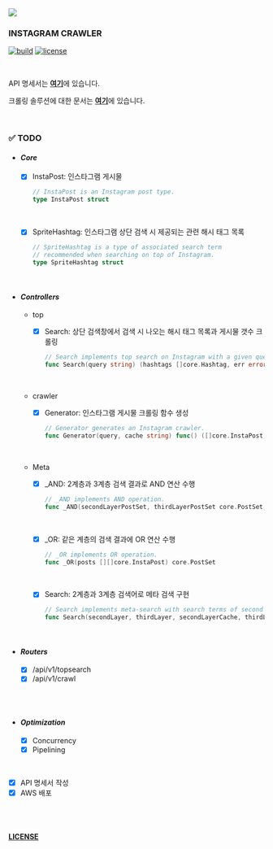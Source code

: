 <img src="https://lh5.googleusercontent.com/proxy/r5D7LX7gbvXfuJU1SFAfCM1SerPt0KcBvR_R0qpXO_fsa39nwCKhyGE0UQbFP99XpSMRuPWrckLRnkoU747FW6EHY1_Gqf1xzhXYhJnIqIHizuhbBX3fh0sgdxbpIwJrDtC9g-uELzM-xYNfiw=s0-d">

<br/>

### INSTAGRAM CRAWLER

[![build](https://img.shields.io/badge/build-passing-brightgreen?style=flat&logo=github)](https://github.com/joshua-dev/instacrawler/pulse)
[![license](https://img.shields.io/badge/license-MIT-blue)](https://github.com/joshua-dev/instacrawler/blob/master/LICENSE)

<br/>

API 명세서는 [**여기**](https://github.com/joshua-dev/instacrawler/blob/master/doc/spec.md)에 있습니다.

크롤링 솔루션에 대한 문서는 [**여기**](https://github.com/joshua-dev/instacrawler/blob/master/doc/solution.md)에 있습니다.

<br/>

### :white_check_mark: TODO

- #### _Core_

  - [x] InstaPost: 인스타그램 게시물

    ```go
    // InstaPost is an Instagram post type.
    type InstaPost struct
    ```

  <br/>

  - [x] SpriteHashtag: 인스타그램 상단 검색 시 제공되는 관련 해시 태그 목록

    ```go
    // SpriteHashtag is a type of associated search term
    // recommended when searching on top of Instagram.
    type SpriteHashtag struct
    ```

<br/>

- #### _Controllers_

  - top

    - [x] Search: 상단 검색창에서 검색 시 나오는 해시 태그 목록과 게시물 갯수 크롤링

      ```go
      // Search implements top search on Instagram with a given query.
      func Search(query string) (hashtags []core.Hashtag, err error)
      ```

  <br/>

  - crawler

    - [x] Generator: 인스타그램 게시물 크롤링 함수 생성

      ```go
      // Generator generates an Instagram crawler.
      func Generator(query, cache string) func() ([]core.InstaPost, string, error)
      ```

      

  <br/>

  - Meta

    - [x] _AND: 2계층과 3계층 검색 결과로 AND 연산 수행

      ```go
      // _AND implements AND operation.
      func _AND(secondLayerPostSet, thirdLayerPostSet core.PostSet, secondLayerChannel, thirdLayerChannel chan core.InstaPost)
      ```

      
    
      <br/>

    - [x] _OR: 같은 계층의 검색 결과에 OR 연산 수행
    
      ```go
      // _OR implements OR operation.
      func _OR(posts [][]core.InstaPost) core.PostSet
      ```

      
    
      <br />
    
    - [x] Search: 2계층과 3계층 검색어로 메타 검색 구현
    
      ```go
      // Search implements meta-search with search terms of second layer and third layer.
      func Search(secondLayer, thirdLayer, secondLayerCache, thirdLayerCache []string) crawler.Response
      ```
  
  

<br/>

- #### _Routers_

  - [x] /api/v1/topsearch
  - [x] /api/v1/crawl

<br/>
<br/>

- #### _Optimization_

  - [x] Concurrency
  - [x] Pipelining

<br/>

- [x] API 명세서 작성
- [x] AWS 배포

<br/>
<br/>

#### [LICENSE](https://github.com/joshua-dev/instacrawler/blob/master/LICENSE)

